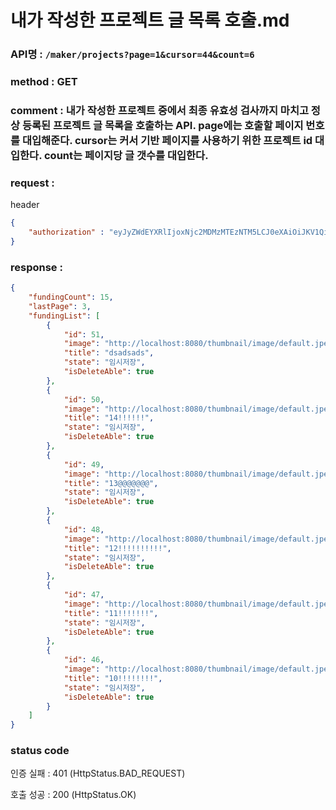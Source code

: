 # 내가 작성한 프로젝트 글 목록 호출.md
### API명 : `/maker/projects?page=1&cursor=44&count=6`

### method : GET

### comment : 내가 작성한 프로젝트 중에서 최종 유효성 검사까지 마치고 정상 등록된 프로젝트 글 목록을 호출하는 API. page에는 호출할 페이지 번호를 대입해준다. cursor는 커서 기반 페이지를 사용하기 위한 프로젝트 id 대입한다. count는 페이지당 글 갯수를 대입한다.

### request :

header
~~~json
{
    "authorization" : "eyJyZWdEYXRlIjoxNjc2MDMzMTEzNTM5LCJ0eXAiOiJKV1QiLCJhbGciOiJIUzM4NCJ9.eyJ1c2VyTnVtIjoyLCJuaWNrTmFtZSI6IkFudGVuQSIsImxvZ2luVGltZSI6IjIwMjMtMDItMTAgMjE6NDU6MTMiLCJleHAiOjE3MDc1NjkxMTN9.087jmj1tq8aU0t4raWivuHXFvA06eYZ2l9Y6aSHuzGREE0wlfv2LZd6KZxgpzbuA"
}
~~~

### response :
~~~json
{
    "fundingCount": 15,
    "lastPage": 3,
    "fundingList": [
        {
            "id": 51,
            "image": "http://localhost:8080/thumbnail/image/default.jpeg",
            "title": "dsadsads",
            "state": "임시저장",
            "isDeleteAble": true
        },
        {
            "id": 50,
            "image": "http://localhost:8080/thumbnail/image/default.jpeg",
            "title": "14!!!!!!",
            "state": "임시저장",
            "isDeleteAble": true
        },
        {
            "id": 49,
            "image": "http://localhost:8080/thumbnail/image/default.jpeg",
            "title": "13@@@@@@@",
            "state": "임시저장",
            "isDeleteAble": true
        },
        {
            "id": 48,
            "image": "http://localhost:8080/thumbnail/image/default.jpeg",
            "title": "12!!!!!!!!!!",
            "state": "임시저장",
            "isDeleteAble": true
        },
        {
            "id": 47,
            "image": "http://localhost:8080/thumbnail/image/default.jpeg",
            "title": "11!!!!!!!",
            "state": "임시저장",
            "isDeleteAble": true
        },
        {
            "id": 46,
            "image": "http://localhost:8080/thumbnail/image/default.jpeg",
            "title": "10!!!!!!!!",
            "state": "임시저장",
            "isDeleteAble": true
        }
    ]
}

~~~

### status code

인증 실패 : 401 (HttpStatus.BAD_REQUEST)

호출 성공 : 200 (HttpStatus.OK)